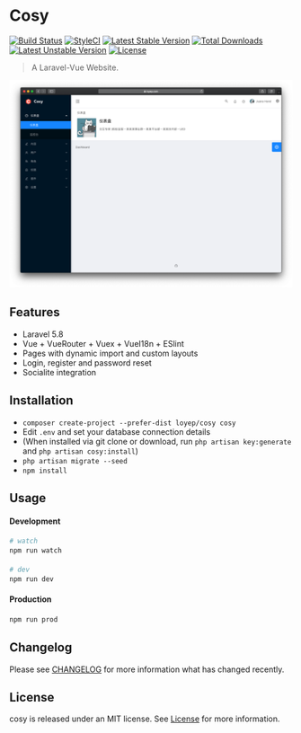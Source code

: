# Cosy

[![Build Status](https://travis-ci.com/loyep/cosy.svg?token=YhCvPgf5uspm18kxdLkJ&branch=master)](https://travis-ci.com/loyep/cosy)
[![StyleCI](https://github.styleci.io/repos/175727773/shield?branch=master)](https://github.styleci.io/repos/175727773)
[![Latest Stable Version](https://poser.pugx.org/loyep/cosy/v/stable)](https://packagist.org/packages/loyep/cosy)
[![Total Downloads](https://poser.pugx.org/loyep/cosy/downloads)](https://packagist.org/packages/loyep/cosy)
[![Latest Unstable Version](https://poser.pugx.org/loyep/cosy/v/unstable)](https://packagist.org/packages/loyep/cosy)
[![License](https://poser.pugx.org/loyep/cosy/license)](https://packagist.org/packages/loyep/cosy)

> A Laravel-Vue Website.

![](screenshots/home.png)

## Features

- Laravel 5.8 
- Vue + VueRouter + Vuex + VueI18n + ESlint
- Pages with dynamic import and custom layouts
- Login, register and password reset
- Socialite integration

## Installation

- `composer create-project --prefer-dist loyep/cosy cosy`
- Edit `.env` and set your database connection details
- (When installed via git clone or download, run `php artisan key:generate` and `php artisan cosy:install`)
- `php artisan migrate --seed`
- `npm install`

## Usage

#### Development

```bash
# watch
npm run watch

# dev
npm run dev
```

#### Production

```bash
npm run prod
```

## Changelog

Please see [CHANGELOG](CHANGELOG.md) for more information what has changed recently.


## License

cosy is released under an MIT license. See [License](LICENSE) for more information.